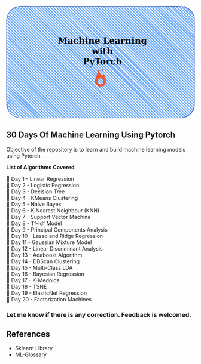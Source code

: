 ![MLWithPyTorch](/mlwithpytorch1.png)

## 30 Days Of Machine Learning Using Pytorch

Objective of the repository is to learn and build machine learning models using Pytorch.

**List of Algorithms Covered**

📌 Day 1 - Linear Regression \
📌 Day 2 - Logistic Regression \
📌 Day 3 - Decision Tree \
📌 Day 4 - KMeans Clustering \
📌 Day 5 - Naive Bayes \
📌 Day 6 - K Nearest Neighbour (KNN) \
📌 Day 7 - Support Vector Machine \
📌 Day 8 - Tf-Idf Model \
📌 Day 9 - Principal Components Analysis \
📌 Day 10 - Lasso and Ridge Regression \
📌 Day 11 - Gaussian Mixture Model \
📌 Day 12 - Linear Discriminant Analysis \
📌 Day 13 - Adaboost Algorithm \
📌 Day 14 - DBScan Clustering \
📌 Day 15 - Multi-Class LDA \
📌 Day 16 - Bayesian Regression \
📌 Day 17 - K-Medoids \
📌 Day 18 - TSNE \
📌 Day 19 - ElasticNet Regression \
📌 Day 20 - Factorization Machines

### Let me know if there is any correction. Feedback is welcomed.

## References

* Sklearn Library
* ML-Glossary
